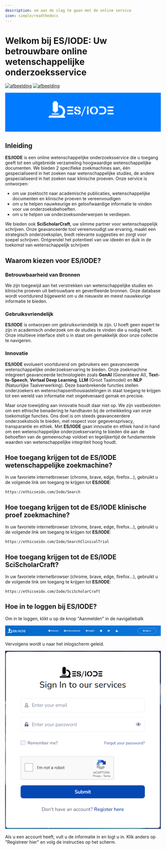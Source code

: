```yaml
---
description: om aan de slag te gaan met de online service
icon: simple/readthedocs
---
```

# Welkom bij ES/IODE: Uw betrouwbare online wetenschappelijke onderzoeksservice

[![afbeelding](https://img.shields.io/badge/versie-3.4.9-blue)](changelog.md)
[![afbeelding](https://img.shields.io/badge/.NET-5C2D91?logo=.net&logoColor=wit)](https://learn.microsoft.com/dotnet/)

[![logo](assets/background_es-iode-logo-v3.png)](https://ethicseido.com/Iode/Iode)


## **Inleiding**

__ES/IODE__ is een online wetenschappelijke onderzoeksservice die u toegang geeft tot een uitgebreide verzameling hoogwaardige wetenschappelijke documenten. We bieden 2 specifieke zoekmachines aan, één gespecialiseerd in het zoeken naar wetenschappelijke studies, de andere gespecialiseerd in het zoeken naar klinische proeven.
Onze service is ontworpen:

- om uw zoektocht naar academische publicaties, wetenschappelijke documenten en klinische proeven te vereenvoudigen
- om u te helpen nauwkeurige en geloofwaardige informatie te vinden voor uw onderzoeksbehoeften.
- om u te helpen uw onderzoeksonderwerpen te verdiepen.

We bieden ook __SciScholarCraft__, uw slimme partner voor wetenschappelijk schrijven. Onze geavanceerde tool vereenvoudigt uw ervaring, maakt een strategisch onderzoeksplan, biedt relevante suggesties en zorgt voor soepel schrijven. Ontgrendel het potentieel van uw ideeën en duik in de toekomst van wetenschappelijk schrijven

## **Waarom kiezen voor ES/IODE?**

<!-- ### Geavanceerd Zoeken
__ES/IODE__ biedt geavanceerde zoekmogelijkheden waarmee u uw zoekcriteria kunt specificeren om specifieke resultaten te verkrijgen. U kunt filteren op vakgebied, datum, auteurs, trefwoorden en nog veel meer. Dit zorgt ervoor dat u relevante resultaten krijgt voor uw onderwerp. -->

### Betrouwbaarheid van Bronnen
We zijn toegewijd aan het verstrekken van wetenschappelijke studies en klinische proeven uit betrouwbare en geverifieerde bronnen. Onze database wordt voortdurend bijgewerkt om u de nieuwste en meest nauwkeurige informatie te bieden.

### Gebruiksvriendelijk
__ES/IODE__ is ontworpen om gebruiksvriendelijk te zijn. U hoeft geen expert te zijn in academisch onderzoek om de studies te vinden die u nodig heeft. Onze intuïtieve interface stelt u in staat om gemakkelijk door onze collectie te navigeren.

### Innovatie
__ES/IODE__ evolueert voortdurend om gebruikers een geavanceerde wetenschappelijke onderzoekservaring te bieden. Onze zoekmachine integreert geavanceerde technologieën zoals __GenAI__ (Generatieve AI), __Text-to-Speech__, __Vertaal Deep Learning__, __LLM__ (Groot Taalmodel) en __NLP__ (Natuurlijke Taalverwerking). Deze baanbrekende functies stellen onderzoekers en wetenschapsenthousiastelingen in staat toegang te krijgen tot een wereld van informatie met ongeëvenaard gemak en precisie.

Maar onze toewijding aan innovatie houdt daar niet op. We zijn vastbesloten om een ethische benadering te handhaven bij de ontwikkeling van onze toekomstige functies. Ons doel is om steeds geavanceerdere onderzoekstools te bieden, met respect voor gegevensprivacy, transparantie en ethiek. Met __ES/IODE__ gaan innovatie en ethiek hand in hand om een wetenschappelijke onderzoekservaring te bieden die aan de behoeften van de gemeenschap voldoet en tegelijkertijd de fundamentele waarden van wetenschappelijke integriteit hoog houdt.

## **Hoe toegang krijgen tot de ES/IODE wetenschappelijke zoekmachine?**

In uw favoriete internetbrowser (chrome, brave, edge, firefox...), gebruikt u de volgende link om toegang te krijgen tot __ES/IODE__:

```
https://ethicseido.com/Iode/Search
```


## **Hoe toegang krijgen tot de ES/IODE klinische proef zoekmachine?**

In uw favoriete internetbrowser (chrome, brave, edge, firefox...), gebruikt u de volgende link om toegang te krijgen tot __ES/IODE__:



```
https://ethicseido.com/Iode/SearchClinicalTrial
```


## **Hoe toegang krijgen tot de ES/IODE SciScholarCraft?**

In uw favoriete internetbrowser (chrome, brave, edge, firefox...), gebruikt u de volgende link om toegang te krijgen tot __ES/IODE__:



```
https://ethicseido.com/Iode/SciScholarCraft
```


## **Hoe in te loggen bij ES/IODE?**

Om in te loggen, klikt u op de knop "Aanmelden" in de navigatiebalk

![navigatiebalk](assets/navbar.png)

Vervolgens wordt u naar het inlogscherm geleid.

![inloggen](assets/login.png)

Als u een account heeft, vult u de informatie in en logt u in. Klik anders op "Registreer hier" en volg de instructies op het scherm.
